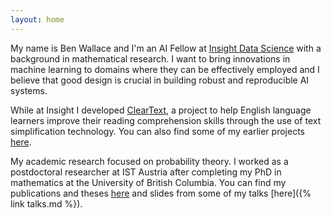 ```yaml
---
layout: home
---
```


My name is Ben Wallace and I'm an AI Fellow at [Insight Data Science](https://insightfellows.com/) with a background in mathematical research.
I want to bring innovations in machine learning to domains where they can be effectively employed and I believe that good design is crucial in building robust and reproducible AI systems.

While at Insight I developed [ClearText](cleartext), a project to help English language learners improve their reading comprehension skills through the use of text simplification technology. You can also find some of my earlier projects [here](code).

My academic research focused on probability theory. I worked as a postdoctoral researcher at IST Austria after completing my PhD in mathematics at the University of British Columbia. You can find my publications and theses [here](pubs) and slides from some of my talks [here]({% link talks.md %}).
